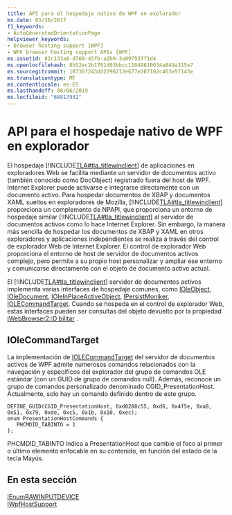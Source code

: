 ```yaml
---
title: API para el hospedaje nativo de WPF en explorador
ms.date: 03/30/2017
f1_keywords:
- AutoGeneratedOrientationPage
helpviewer_keywords:
- browser hosting support [WPF]
- WPF browser hosting support APIs [WPF]
ms.assetid: 82c133a8-d760-45fb-a2b9-3a997537f1d4
ms.openlocfilehash: 8b52ec2b1701d03bbcc11048610034a849a315e7
ms.sourcegitcommit: 10736f243dd2296212e677e207102c463e5f143e
ms.translationtype: MT
ms.contentlocale: es-ES
ms.lasthandoff: 08/06/2019
ms.locfileid: "68817932"
---
```

# <a name="native-wpf-browser-hosting-support-apis"></a>API para el hospedaje nativo de WPF en explorador
El hospedaje [!INCLUDE[TLA#tla_titlewinclient](../../../../includes/tlasharptla-titlewinclient-md.md)] de aplicaciones en exploradores Web se facilita mediante un servidor de documentos activo (también conocido como DocObject) registrado fuera del host de WPF. Internet Explorer puede activarse e integrarse directamente con un documento activo. Para hospedar documentos de XBAP y documentos XAML sueltos en exploradores de Mozilla, [!INCLUDE[TLA#tla_titlewinclient](../../../../includes/tlasharptla-titlewinclient-md.md)] proporciona un complemento de NPAPI, que proporciona un entorno de hospedaje similar [!INCLUDE[TLA#tla_titlewinclient](../../../../includes/tlasharptla-titlewinclient-md.md)] al servidor de documentos activos como lo hace Internet Explorer. Sin embargo, la manera más sencilla de hospedar los documentos de XBAP y XAML en otros exploradores y aplicaciones independientes se realiza a través del control de explorador Web de Internet Explorer. El control de explorador Web proporciona el entorno de host de servidor de documentos activos complejo, pero permite a su propio host personalizar y ampliar ese entorno y comunicarse directamente con el objeto de documento activo actual.  
  
 El [!INCLUDE[TLA#tla_titlewinclient](../../../../includes/tlasharptla-titlewinclient-md.md)] servidor de documentos activos implementa varias interfaces de hospedaje comunes, como [IOleObject](https://go.microsoft.com/fwlink/?LinkId=162049), [IOleDocument](https://go.microsoft.com/fwlink/?LinkId=162050), [IOleInPlaceActiveObject](https://go.microsoft.com/fwlink/?LinkId=162051), [IPersistMoniker](https://go.microsoft.com/fwlink/?LinkId=162045), [IOLECommandTarget](https://go.microsoft.com/fwlink/?LinkId=162047). Cuando se hospeda en el control de explorador Web, estas interfaces pueden ser consultas del objeto devuelto por la propiedad [IWebBrowser2::D bilitar](https://go.microsoft.com/fwlink/?LinkId=162048) .  
  
## <a name="iolecommandtarget"></a>IOleCommandTarget  
 La implementación de [IOLECommandTarget](https://go.microsoft.com/fwlink/?LinkId=162047) del servidor de documentos activos de WPF admite numerosos comandos relacionados con la navegación y específicos del explorador del grupo de comandos OLE estándar (con un GUID de grupo de comandos null). Además, reconoce un grupo de comandos personalizado denominado CGID_PresentationHost. Actualmente, solo hay un comando definido dentro de este grupo.  
  
```  
DEFINE_GUID(CGID_PresentationHost, 0xd0288c55, 0xd6, 0x4f5e, 0xa8, 0x51, 0x79, 0xde, 0xc5, 0x1b, 0x10, 0xec);  
enum PresentationHostCommands {   
   PHCMDID_TABINTO = 1   
};  
```  
  
 PHCMDID_TABINTO indica a PresentationHost que cambie el foco al primer o último elemento enfocable en su contenido, en función del estado de la tecla Mayús.  
  
## <a name="in-this-section"></a>En esta sección  
 [IEnumRAWINPUTDEVICE](ienumrawinputdevice.md)  
 [IWpfHostSupport](iwpfhostsupport.md)
